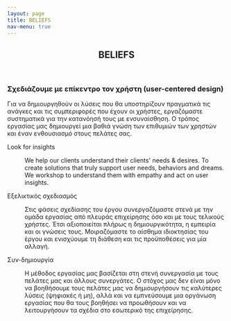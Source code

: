 ```yaml
---
layout: page
title: BELIEFS
nav-menu: true
---
```


<!-- Main -->
<div id="main" class="alt">

<!-- One -->
<section id="one">
	<div class="inner">
		<header class="major">
			<h1>BELIEFS</h1>
		</header>
	<!-- Break -->
	<div class="4u 12u$(medium)">
		<h3>Σχεδιάζουμε με επίκεντρο τον χρήστη (user-centered design)</h3>
		<p>Για να δημιουργηθούν οι λύσεις που θα υποστηρίζουν πραγματικά τις ανάγκες και τις συμπεριφορές που έχουν οι χρήστες, εργαζόμαστε συστηματικά για την κατανόησή τους με ενσυναίσθηση. Ο τρόπος εργασίας μας δημιουργεί μια βαθιά γνώση των επιθυμιών των χρηστών και έναν ενθουσιασμό στους πελάτες σας.</p>
	</div>
		
<dl>
	<dt>Look for insights</dt>
	<dd>
		<p>We help our clients understand their clients' needs & desires. To create solutions that truly support user needs, behaviors and dreams. We workshop to understand them with empathy and act on user insights.</p>
	</dd>
	<dt>Εξελικτικός σχεδιασμός</dt>
	<dd>
		<p>Στις φάσεις σχεδίασης του έργου συνεργαζόμαστε στενά με την ομάδα εργασίας από πλευράς επιχείρησης όσο και με τους τελικούς χρήστες. Έτσι αξιοποιείται πλήρως η δημιουργικότητα, η εμπειρία και οι γνώσεις τους. Μοιραζόμαστε το αίσθημα ιδιοκτησίας του έργου και ενισχύουμε τη διάθεση και τις προϋποθέσεις για μία αλλαγή.</p>
	</dd>
	<dt>Συν-δημιουργία</dt>
	<dd>
		<p>Η μέθοδος εργασίας μας βασίζεται στη στενή συνεργασία με τους πελάτες μας και άλλους συνεργάτες. Ο στόχος μας δεν είναι μόνο να βοηθήσουμε τους πελάτες μας να δημιουργήσουν τις καλύτερες λύσεις (ψηφιακές ή μη), αλλά και να εμπνεύσουμε μια οργάνωση εργασίας που θα τους βοηθήσει να προωθήσουν και να λειτουργήσουν τα σχέδια στο εσωτερικό της επιχείρησης.</p>
	</dd>
</dl>
